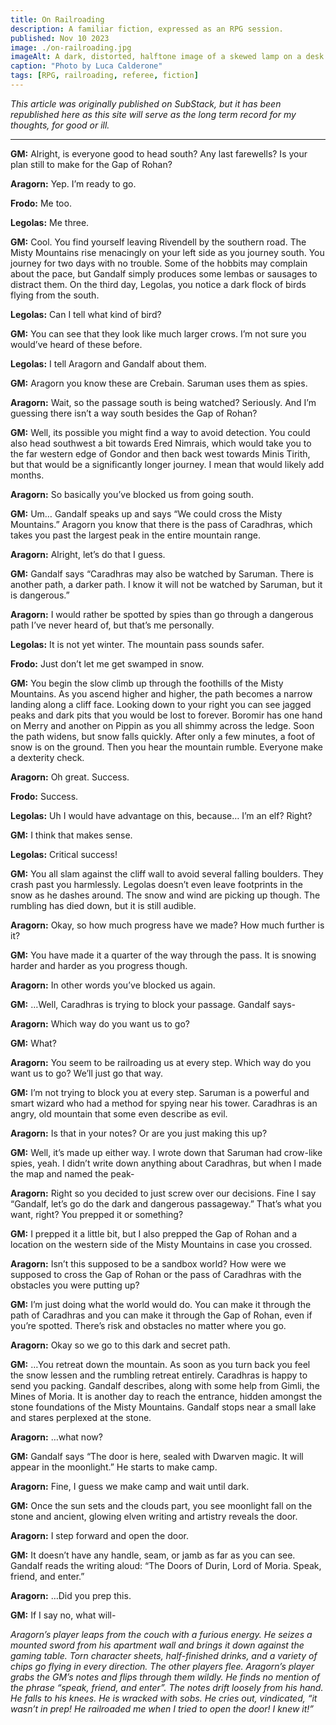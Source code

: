 ```yaml
---
title: On Railroading
description: A familiar fiction, expressed as an RPG session.
published: Nov 10 2023
image: ./on-railroading.jpg
imageAlt: A dark, distorted, halftone image of a skewed lamp on a desk lighting up a tall pile of old books.
caption: "Photo by Luca Calderone"
tags: [RPG, railroading, referee, fiction]
---
```


_This article was originally published on SubStack, but it has been republished here as this site will serve as the long term record for my thoughts, for good or ill._

---

**GM:** Alright, is everyone good to head south? Any last farewells? Is your plan still to make for the Gap of Rohan?

**Aragorn:** Yep. I’m ready to go.

**Frodo:** Me too.

**Legolas:** Me three.

**GM:** Cool. You find yourself leaving Rivendell by the southern road. The Misty Mountains rise menacingly on your left side as you journey south. You journey for two days with no trouble. Some of the hobbits may complain about the pace, but Gandalf simply produces some lembas or sausages to distract them. On the third day, Legolas, you notice a dark flock of birds flying from the south.

**Legolas:** Can I tell what kind of bird?

**GM:** You can see that they look like much larger crows. I’m not sure you would’ve heard of these before.

**Legolas:** I tell Aragorn and Gandalf about them.

**GM:** Aragorn you know these are Crebain. Saruman uses them as spies.

**Aragorn:** Wait, so the passage south is being watched? Seriously. And I’m guessing there isn’t a way south besides the Gap of Rohan?

**GM:** Well, its possible you might find a way to avoid detection. You could also head southwest a bit towards Ered Nimrais, which would take you to the far western edge of Gondor and then back west towards Minis Tirith, but that would be a significantly longer journey. I mean that would likely add months.

**Aragorn:** So basically you’ve blocked us from going south.

**GM:** Um… Gandalf speaks up and says “We could cross the Misty Mountains.” Aragorn you know that there is the pass of Caradhras, which takes you past the largest peak in the entire mountain range.

**Aragorn:** Alright, let’s do that I guess.

**GM:** Gandalf says “Caradhras may also be watched by Saruman. There is another path, a darker path. I know it will not be watched by Saruman, but it is dangerous.”

**Aragorn:** I would rather be spotted by spies than go through a dangerous path I’ve never heard of, but that’s me personally.

**Legolas:** It is not yet winter. The mountain pass sounds safer.

**Frodo:** Just don’t let me get swamped in snow.

**GM:** You begin the slow climb up through the foothills of the Misty Mountains. As you ascend higher and higher, the path becomes a narrow landing along a cliff face. Looking down to your right you can see jagged peaks and dark pits that you would be lost to forever. Boromir has one hand on Merry and another on Pippin as you all shimmy across the ledge. Soon the path widens, but snow falls quickly. After only a few minutes, a foot of snow is on the ground. Then you hear the mountain rumble. Everyone make a dexterity check.

**Aragorn:** Oh great. Success.

**Frodo:** Success.

**Legolas:** Uh I would have advantage on this, because… I’m an elf? Right?

**GM:** I think that makes sense.

**Legolas:** Critical success!

**GM:** You all slam against the cliff wall to avoid several falling boulders. They crash past you harmlessly. Legolas doesn’t even leave footprints in the snow as he dashes around. The snow and wind are picking up though. The rumbling has died down, but it is still audible.

**Aragorn:** Okay, so how much progress have we made? How much further is it?

**GM:** You have made it a quarter of the way through the pass. It is snowing harder and harder as you progress though.

**Aragorn:** In other words you’ve blocked us again.

**GM:** …Well, Caradhras is trying to block your passage. Gandalf says-

**Aragorn:** Which way do you want us to go?

**GM:** What?

**Aragorn:** You seem to be railroading us at every step. Which way do you want us to go? We’ll just go that way.

**GM:** I’m not trying to block you at every step. Saruman is a powerful and smart wizard who had a method for spying near his tower. Caradhras is an angry, old mountain that some even describe as evil.

**Aragorn:** Is that in your notes? Or are you just making this up?

**GM:** Well, it’s made up either way. I wrote down that Saruman had crow-like spies, yeah. I didn’t write down anything about Caradhras, but when I made the map and named the peak-

**Aragorn:** Right so you decided to just screw over our decisions. Fine I say “Gandalf, let’s go do the dark and dangerous passageway.” That’s what you want, right? You prepped it or something?

**GM:** I prepped it a little bit, but I also prepped the Gap of Rohan and a location on the western side of the Misty Mountains in case you crossed.

**Aragorn:** Isn’t this supposed to be a sandbox world? How were we supposed to cross the Gap of Rohan or the pass of Caradhras with the obstacles you were putting up?

**GM:** I’m just doing what the world would do. You can make it through the path of Caradhras and you can make it through the Gap of Rohan, even if you’re spotted. There’s risk and obstacles no matter where you go.

**Aragorn:** Okay so we go to this dark and secret path.

**GM:** …You retreat down the mountain. As soon as you turn back you feel the snow lessen and the rumbling retreat entirely. Caradhras is happy to send you packing. Gandalf describes, along with some help from Gimli, the Mines of Moria. It is another day to reach the entrance, hidden amongst the stone foundations of the Misty Mountains. Gandalf stops near a small lake and stares perplexed at the stone.

**Aragorn:** …what now?

**GM:** Gandalf says “The door is here, sealed with Dwarven magic. It will appear in the moonlight.” He starts to make camp.

**Aragorn:** Fine, I guess we make camp and wait until dark.

**GM:** Once the sun sets and the clouds part, you see moonlight fall on the stone and ancient, glowing elven writing and artistry reveals the door.

**Aragorn:** I step forward and open the door.

**GM:** It doesn’t have any handle, seam, or jamb as far as you can see. Gandalf reads the writing aloud: “The Doors of Durin, Lord of Moria. Speak, friend, and enter.”

**Aragorn:** …Did you prep this.

**GM:** If I say no, what will-

_Aragorn’s player leaps from the couch with a furious energy. He seizes a mounted sword from his apartment wall and brings it down against the gaming table. Torn character sheets, half-finished drinks, and a variety of chips go flying in every direction. The other players flee. Aragorn’s player grabs the GM’s notes and flips through them wildly. He finds no mention of the phrase “speak, friend, and enter”. The notes drift loosely from his hand. He falls to his knees. He is wracked with sobs. He cries out, vindicated, “it wasn’t in prep! He railroaded me when I tried to open the door! I knew it!”_
